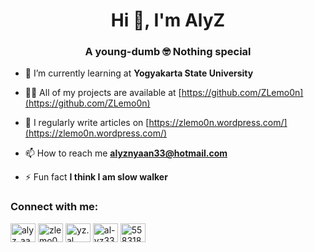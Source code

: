 <h1 align="center">Hi 👋, I'm AlyZ</h1>
<h3 align="center">A young-dumb 🤓 Nothing special</h3>

- 🌱 I’m currently learning at **Yogyakarta State University**

- 👨‍💻 All of my projects are available at [https://github.com/ZLemo0n](https://github.com/ZLemo0n)

- 📝 I regularly write articles on [https://zlemo0n.wordpress.com/](https://zlemo0n.wordpress.com/)

- 📫 How to reach me **alyznyaan33@hotmail.com**

- ⚡ Fun fact **I think I am slow walker**

<h3 align="left">Connect with me:</h3>
<p align="left">
<a href="https://twitter.com/alyz_aa" target="blank"><img align="center" src="https://raw.githubusercontent.com/rahuldkjain/github-profile-readme-generator/master/src/images/icons/Social/twitter.svg" alt="alyz_aa" height="30" width="40" /></a>
<a href="https://stackoverflow.com/users/zlemo0n" target="blank"><img align="center" src="https://raw.githubusercontent.com/rahuldkjain/github-profile-readme-generator/master/src/images/icons/Social/stack-overflow.svg" alt="zlemo0n" height="30" width="40" /></a>
<a href="https://instagram.com/yz.al_" target="blank"><img align="center" src="https://raw.githubusercontent.com/rahuldkjain/github-profile-readme-generator/master/src/images/icons/Social/instagram.svg" alt="yz.al_" height="30" width="40" /></a>
<a href="https://www.youtube.com/c/al-yz33" target="blank"><img align="center" src="https://raw.githubusercontent.com/rahuldkjain/github-profile-readme-generator/master/src/images/icons/Social/youtube.svg" alt="al-yz33" height="30" width="40" /></a>
<a href="https://discord.gg/558318599886864386" target="blank"><img align="center" src="https://raw.githubusercontent.com/rahuldkjain/github-profile-readme-generator/master/src/images/icons/Social/discord.svg" alt="558318599886864386" height="30" width="40" /></a>
</p>
